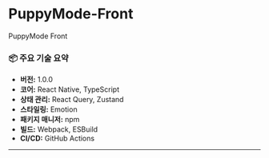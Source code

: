 # PuppyMode-Front

PuppyMode Front

### 📦 주요 기술 요약

- **버전:** 1.0.0
- **코어:** React Native, TypeScript
- **상태 관리:** React Query, Zustand
- **스타일링:** Emotion
- **패키지 매니저:** npm
- **빌드:** Webpack, ESBuild
- **CI/CD:** GitHub Actions

---
